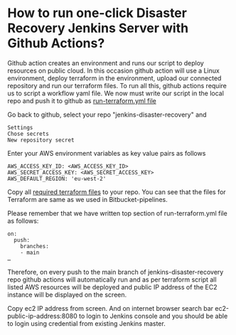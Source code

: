 # How to run one-click Disaster Recovery Jenkins Server with Github Actions?

Github action creates an environment and runs our script to deploy resources on public cloud. In this occasion github action will use a Linux environment, deploy terraform in the environment, upload our connected repository and run our terraform files. To run all this, github actions require us to script a workflow yaml file. We now must write our script in the local repo and push it to github as [run-terraform.yml file](/09_disaster-recovery-automation-with-github-actions/run-terraform.yml)

Go back to github, select your repo "jenkins-disaster-recovery" and
```
Settings
Chose secrets
New repository secret
```
Enter your AWS environment variables as key value pairs as follows

```
AWS_ACCESS_KEY_ID: <AWS_ACCESS_KEY_ID>
AWS_SECRET_ACCESS_KEY: <AWS_SECRET_ACCESS_KEY>
AWS_DEFAULT_REGION: 'eu-west-2'
```

Copy all [required terraform files](/08_disaster-recovery-automation-with-bitbucket-pipelines/) to your repo. You can see that the files for Terraform are same as we used in Bitbucket-pipelines.


Please remember that we have written top section of run-terraform.yml file as follows:
```
on:
  push:
    branches:
    - main
…
```

Therefore, on every push to the main branch of jenkins-disaster-recovery repo github actions will automatically run and as per terraform script all listed AWS resources will be deployed and public IP address of the EC2 instance will be displayed on the screen.


Copy ec2 IP address from screen. And on internet browser search bar ec2-public-ip-address:8080 to login to Jenkins console and you should be able to login using credential from existing Jenkins master.
  
